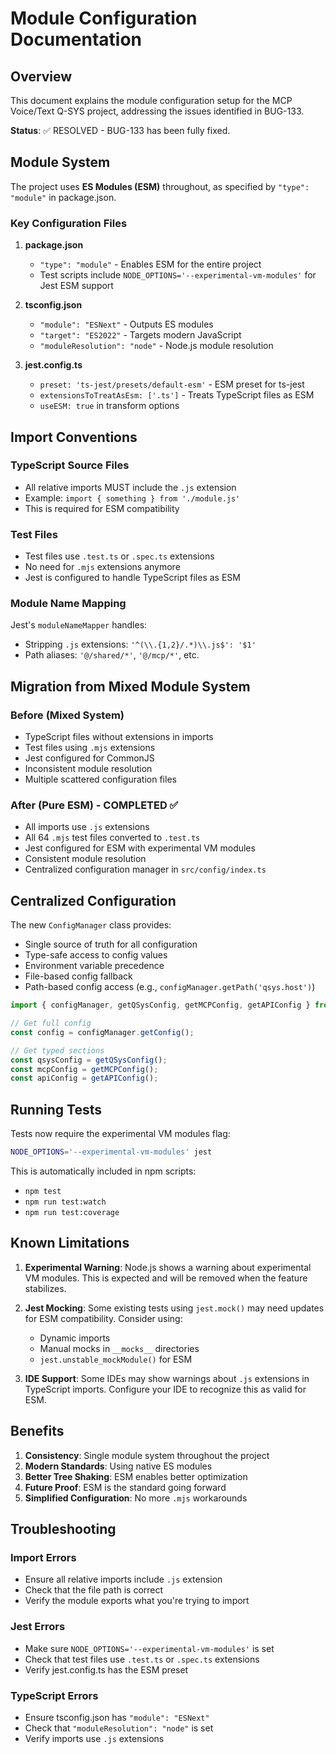 # Module Configuration Documentation

## Overview

This document explains the module configuration setup for the MCP Voice/Text Q-SYS project, addressing the issues identified in BUG-133.

**Status**: ✅ RESOLVED - BUG-133 has been fully fixed.

## Module System

The project uses **ES Modules (ESM)** throughout, as specified by `"type": "module"` in package.json.

### Key Configuration Files

1. **package.json**
   - `"type": "module"` - Enables ESM for the entire project
   - Test scripts include `NODE_OPTIONS='--experimental-vm-modules'` for Jest ESM support

2. **tsconfig.json**
   - `"module": "ESNext"` - Outputs ES modules
   - `"target": "ES2022"` - Targets modern JavaScript
   - `"moduleResolution": "node"` - Node.js module resolution

3. **jest.config.ts**
   - `preset: 'ts-jest/presets/default-esm'` - ESM preset for ts-jest
   - `extensionsToTreatAsEsm: ['.ts']` - Treats TypeScript files as ESM
   - `useESM: true` in transform options

## Import Conventions

### TypeScript Source Files
- All relative imports MUST include the `.js` extension
- Example: `import { something } from './module.js'`
- This is required for ESM compatibility

### Test Files
- Test files use `.test.ts` or `.spec.ts` extensions
- No need for `.mjs` extensions anymore
- Jest is configured to handle TypeScript files as ESM

### Module Name Mapping
Jest's `moduleNameMapper` handles:
- Stripping `.js` extensions: `'^(\\.{1,2}/.*)\\.js$': '$1'`
- Path aliases: `'@/shared/*'`, `'@/mcp/*'`, etc.

## Migration from Mixed Module System

### Before (Mixed System)
- TypeScript files without extensions in imports
- Test files using `.mjs` extensions
- Jest configured for CommonJS
- Inconsistent module resolution
- Multiple scattered configuration files

### After (Pure ESM) - COMPLETED ✅
- All imports use `.js` extensions
- All 64 `.mjs` test files converted to `.test.ts`
- Jest configured for ESM with experimental VM modules
- Consistent module resolution
- Centralized configuration manager in `src/config/index.ts`

## Centralized Configuration

The new `ConfigManager` class provides:
- Single source of truth for all configuration
- Type-safe access to config values
- Environment variable precedence
- File-based config fallback
- Path-based config access (e.g., `configManager.getPath('qsys.host')`)

```typescript
import { configManager, getQSysConfig, getMCPConfig, getAPIConfig } from './config/index.js';

// Get full config
const config = configManager.getConfig();

// Get typed sections
const qsysConfig = getQSysConfig();
const mcpConfig = getMCPConfig();
const apiConfig = getAPIConfig();
```

## Running Tests

Tests now require the experimental VM modules flag:
```bash
NODE_OPTIONS='--experimental-vm-modules' jest
```

This is automatically included in npm scripts:
- `npm test`
- `npm run test:watch`
- `npm run test:coverage`

## Known Limitations

1. **Experimental Warning**: Node.js shows a warning about experimental VM modules. This is expected and will be removed when the feature stabilizes.

2. **Jest Mocking**: Some existing tests using `jest.mock()` may need updates for ESM compatibility. Consider using:
   - Dynamic imports
   - Manual mocks in `__mocks__` directories
   - `jest.unstable_mockModule()` for ESM

3. **IDE Support**: Some IDEs may show warnings about `.js` extensions in TypeScript imports. Configure your IDE to recognize this as valid for ESM.

## Benefits

1. **Consistency**: Single module system throughout the project
2. **Modern Standards**: Using native ES modules
3. **Better Tree Shaking**: ESM enables better optimization
4. **Future Proof**: ESM is the standard going forward
5. **Simplified Configuration**: No more `.mjs` workarounds

## Troubleshooting

### Import Errors
- Ensure all relative imports include `.js` extension
- Check that the file path is correct
- Verify the module exports what you're trying to import

### Jest Errors
- Make sure `NODE_OPTIONS='--experimental-vm-modules'` is set
- Check that test files use `.test.ts` or `.spec.ts` extensions
- Verify jest.config.ts has the ESM preset

### TypeScript Errors
- Ensure tsconfig.json has `"module": "ESNext"`
- Check that `"moduleResolution": "node"` is set
- Verify imports use `.js` extensions